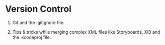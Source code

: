 # Version Control

1. Git and the .gitignore file.

2. Tips & tricks while merging complex XML files like Storyboards, XIB and the .xcodeproj file.